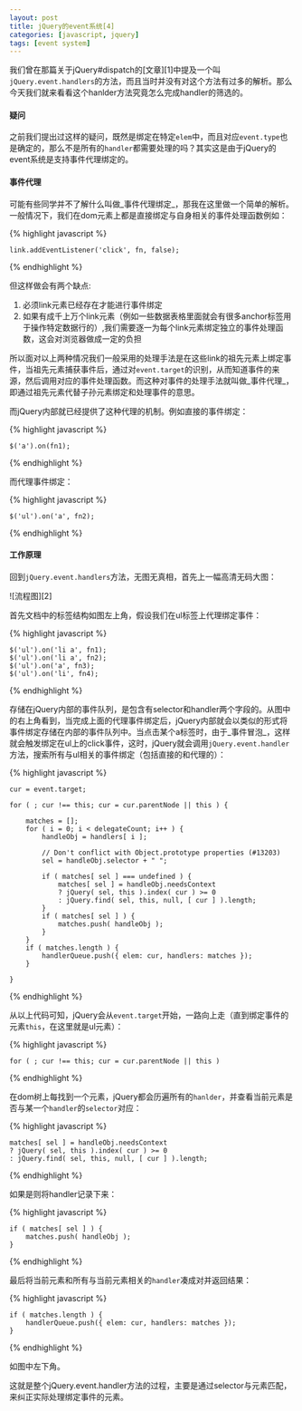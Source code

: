 ```yaml
---
layout: post
title: jQuery的event系统[4]
categories: [javascript, jquery]
tags: [event system]
---
```



我们曾在那篇关于jQuery#dispatch的[文章][1]中提及一个叫`jQuery.event.handlers`的方法，而且当时并没有对这个方法有过多的解析。那么今天我们就来看看这个hanlder方法究竟怎么完成handler的筛选的。


#### 疑问

之前我们提出过这样的疑问，既然是绑定在特定`elem`中，而且对应`event.type`也是确定的，那么不是所有的`handler`都需要处理的吗？其实这是由于jQuery的event系统是支持事件代理绑定的。


#### 事件代理

可能有些同学并不了解什么叫做_事件代理绑定_，那我在这里做一个简单的解析。一般情况下，我们在dom元素上都是直接绑定与自身相关的事件处理函数例如：

{% highlight javascript %}

    link.addEventListener('click', fn, false);

{% endhighlight %}
 

但这样做会有两个缺点:

1. 必须link元素已经存在才能进行事件绑定
2. 如果有成千上万个link元素（例如一些数据表格里面就会有很多anchor标签用于操作特定数据行的）,我们需要逐一为每个link元素绑定独立的事件处理函数，这会对浏览器做成一定的负担

所以面对以上两种情况我们一般采用的处理手法是在这些link的祖先元素上绑定事件，当祖先元素捕获事件后，通过对`event.target`的识别，从而知道事件的来源，然后调用对应的事件处理函数。而这种对事件的处理手法就叫做_事件代理_，即通过祖先元素代替子孙元素绑定和处理事件的意思。

而jQuery内部就已经提供了这种代理的机制。例如直接的事件绑定：

{% highlight javascript %}

    $('a').on(fn1);

{% endhighlight %}

而代理事件绑定：

{% highlight javascript %}

    $('ul').on('a', fn2);

{% endhighlight %}
 

#### 工作原理

回到`jQuery.event.handlers`方法，无图无真相，首先上一幅高清无码大图：

![流程图][2]

首先文档中的标签结构如图左上角，假设我们在ul标签上代理绑定事件：

{% highlight javascript %}

    $('ul').on('li a', fn1);
    $('ul').on('li a', fn2);
    $('ul').on('a', fn3);
    $('ul').on('li', fn4);

{% endhighlight %}

存储在jQuery内部的事件队列，是包含有selector和handler两个字段的。从图中的右上角看到，当完成上面的代理事件绑定后，jQuery内部就会以类似的形式将事件绑定存储在内部的事件队列中。当点击某个a标签时，由于_事件冒泡_，这样就会触发绑定在ul上的click事件，这时，jQuery就会调用`jQuery.event.handler`方法，搜索所有与ul相关的事件绑定（包括直接的和代理的）：

{% highlight javascript %}

    cur = event.target;

    for ( ; cur !== this; cur = cur.parentNode || this ) {

        matches = [];
        for ( i = 0; i < delegateCount; i++ ) {
            handleObj = handlers[ i ];

            // Don't conflict with Object.prototype properties (#13203)
            sel = handleObj.selector + " ";

            if ( matches[ sel ] === undefined ) {
                matches[ sel ] = handleObj.needsContext
                ? jQuery( sel, this ).index( cur ) >= 0
                : jQuery.find( sel, this, null, [ cur ] ).length;
            }
            if ( matches[ sel ] ) {
                matches.push( handleObj );
            }
        }
        if ( matches.length ) {
            handlerQueue.push({ elem: cur, handlers: matches });
        }

    }

{% endhighlight %}

从以上代码可知，jQuery会从`event.target`开始，一路向上走（直到绑定事件的元素`this`，在这里就是ul元素）：

{% highlight javascript %}

    for ( ; cur !== this; cur = cur.parentNode || this )

{% endhighlight %}

在dom树上每找到一个元素，jQuery都会历遍所有的`hanlder`，并查看当前元素是否与某一个`handler`的`selector`对应：

{% highlight javascript %}

    matches[ sel ] = handleObj.needsContext
    ? jQuery( sel, this ).index( cur ) >= 0
    : jQuery.find( sel, this, null, [ cur ] ).length;

{% endhighlight %}
 
如果是则将handler记录下来：

{% highlight javascript %}

    if ( matches[ sel ] ) {
        matches.push( handleObj );
    }

{% endhighlight %}

最后将当前元素和所有与当前元素相关的`handler`凑成对并返回结果：

{% highlight javascript %}

    if ( matches.length ) {
        handlerQueue.push({ elem: cur, handlers: matches });
    }

{% endhighlight %}

如图中左下角。

这就是整个jQuery.event.handler方法的过程，主要是通过selector与元素匹配，来纠正实际处理绑定事件的元素。
